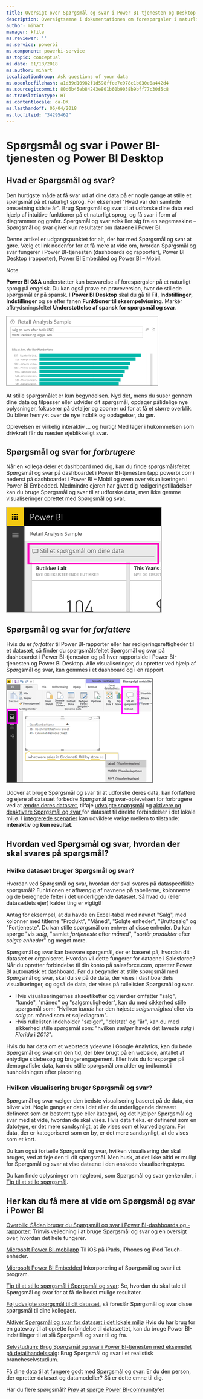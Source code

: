 ```yaml
---
title: Oversigt over Spørgsmål og svar i Power BI-tjenesten og Desktop
description: Oversigtsemne i dokumentationen om forespørgsler i naturligt sprog i Spørgsmål og svar i Power BI.
author: mihart
manager: kfile
ms.reviewer: ''
ms.service: powerbi
ms.component: powerbi-service
ms.topic: conceptual
ms.date: 01/18/2018
ms.author: mihart
LocalizationGroup: Ask questions of your data
ms.openlocfilehash: a1d39d10982f1d598ffce7e978c1b030e0a442d4
ms.sourcegitcommit: 80d6b45eb84243e801b60b9038b9bff77c30d5c8
ms.translationtype: HT
ms.contentlocale: da-DK
ms.lasthandoff: 06/04/2018
ms.locfileid: "34295462"
---
```

# <a name="qa-in-power-bi-service-and-power-bi-desktop"></a>Spørgsmål og svar i Power BI-tjenesten og Power BI Desktop
## <a name="what-is-qa"></a>Hvad er Spørgsmål og svar?
Den hurtigste måde at få svar ud af dine data på er nogle gange at stille et spørgsmål på et naturligt sprog. For eksempel "Hvad var den samlede omsætning sidste år".  Brug Spørgsmål og svar til at udforske dine data ved hjælp af intuitive funktioner på et naturligt sprog, og få svar i form af diagrammer og grafer. Spørgsmål og svar adskiller sig fra en søgemaskine – Spørgsmål og svar giver kun resultater om dataene i Power BI.

Denne artikel er udgangspunktet for alt, der har med Spørgsmål og svar at gøre. Vælg et link nedenfor for at få mere at vide om, hvordan Spørgsmål og svar fungerer i Power BI-tjenesten (dashboards og rapporter), Power BI Desktop (rapporter), Power BI Embedded og Power BI – Mobil.  

> [!NOTE]
> **Power BI Q&A** understøtter kun besvarelse af forespørgsler på et naturligt sprog på engelsk. Du kan også prøve en prøveversion, hvor de stillede spørgsmål er på spansk. I **Power BI Desktop** skal du gå til **Fil**, **Indstillinger**, **Indstillinger** og se efter fanen **Funktioner til eksempelvisning**. Markér afkrydsningsfeltet **Understøttelse af spansk for spørgsmål og svar**.  
>
>

![](media/power-bi-q-and-a/pbi_qa_boxsalessqft.png)

At stille spørgsmålet er kun begyndelsen.  Nyd det, mens du suser gennem dine data og tilpasser eller udvider dit spørgsmål, opdager pålidelige nye oplysninger, fokuserer på detaljer og zoomer ud for at få et større overblik. Du bliver henrykt over de nye indblik og opdagelser, du gør.

Oplevelsen er virkelig interaktiv ... og hurtig! Med lager i hukommelsen som drivkraft får du næsten øjeblikkeligt svar.

##  <a name="qa-for-consumers"></a>Spørgsmål og svar for *forbrugere*
Når en kollega deler et dashboard med dig, kan du finde spørgsmålsfeltet Spørgsmål og svar på dashboardet i Power BI-tjenesten (app.powerbi.com) nederst på dashboardet i Power BI – Mobil og oven over visualiseringen i Power BI Embedded. Medmindre ejeren har givet dig redigeringstilladelser kan du bruge Spørgsmål og svar til at udforske data, men ikke gemme visualiseringer oprettet med Spørgsmål og svar.

![](media/power-bi-q-and-a/powerbi-qna.png)

## <a name="qa-for-creators"></a>Spørgsmål og svar for *forfattere*
Hvis du er *forfatter* til Power BI-rapporter eller har redigeringsrettigheder til et datasæt, så finder du spørgsmålsfeltet Spørgsmål og svar på dashboardet i Power BI-tjenesten og på hver rapportside i Power BI-tjenesten og Power BI Desktop. Alle visualiseringer, du opretter ved hjælp af Spørgsmål og svar, kan gemmes i et dashboard og i en rapport.

![](media/power-bi-q-and-a/power-bi-desktop.png)

Udover at bruge Spørgsmål og svar til at udforske deres data, kan forfattere og ejere af datasæt forbedre Spørgsmål og svar-oplevelsen for forbrugere ved at [ændre deres datasæt](service-prepare-data-for-q-and-a.md), tilføje [udvalgte spørgsmål](service-q-and-a-create-featured-questions.md) og [aktivere og deaktivere Spørgsmål og svar ](service-q-and-a-direct-query.md) for datasæt til direkte forbindelser i det lokale miljø. I [integrerede scenarier](developer/qanda.md) kan udviklere vælge mellem to tilstande: **interaktiv** og **kun resultat**.

## <a name="how-does-qa-know-how-to-answer-questions"></a>Hvordan ved Spørgsmål og svar, hvordan der skal svares på spørgsmål?
### <a name="which-datasets-does-qa-use"></a>Hvilke datasæt bruger Spørgsmål og svar?
Hvordan ved Spørgsmål og svar, hvordan der skal svares på dataspecifikke spørgsmål? Funktionen er afhængig af navnene på tabellerne, kolonnerne og de beregnede felter i det underliggende datasæt. Så hvad du (eller datasættets ejer) kalder ting er vigtigt!

Antag for eksempel, at du havde en Excel-tabel med navnet "Salg", med kolonner med titlerne "Produkt", "Måned", "Solgte enheder", "Bruttosalg" og "Fortjeneste". Du kan stille spørgsmål om enhver af disse enheder.  Du kan spørge "vis *salg*, "samlet *fortjeneste* efter *måned*", "sortér *produkter* efter *solgte enheder*" og meget mere.

Spørgsmål og svar kan besvare spørgsmål, der er baseret på, hvordan dit datasæt er organiseret. Hvordan vil dette fungerer for dataene i Salesforce? Når du opretter forbindelse til din konto på salesforce.com, opretter Power BI automatisk et dashboard.  Før du begynder at stille spørgsmål med Spørgsmål og svar, skal du se på de data, der vises i dashboardets visualiseringer, og også de data, der vises på rullelisten Spørgsmål og svar.

* Hvis visualiseringernes akseetiketter og værdier omfatter "salg", "kunde", "måned" og "salgsmuligheder", kan du med sikkerhed stille spørgsmål som: "Hvilken *kunde* har den højeste *salgsmulighed* eller vis *salg* pr. måned som et søjlediagram".
* Hvis rullelisten indeholder "sælger", "delstat" og "år", kan du med sikkerhed stille spørgsmål som: "hvilken *sælger* havde det laveste *salg* i *Florida* i *2013*".

Hvis du har data om et websteds ydeevne i Google Analytics, kan du bede Spørgsmål og svar om den tid, der blev brugt på en webside, antallet af entydige sidebesøg og brugerengagement. Eller hvis du forespørger på demografiske data, kan du stille spørgsmål om alder og indkomst i husholdningen efter placering.

### <a name="which-visualization-does-qa-use"></a>Hvilken visualisering bruger Spørgsmål og svar?
Spørgsmål og svar vælger den bedste visualisering baseret på de data, der bliver vist. Nogle gange er data i det eller de underliggende datasæt defineret som en bestemt type eller kategori, og det hjælper Spørgsmål og svar med at vide, hvordan de skal vises. Hvis data f.eks. er defineret som en datotype, er det mere sandsynligt, at de vises som et kurvediagram. For data, der er kategoriseret som en by, er det mere sandsynligt, at de vises som et kort.

Du kan også fortælle Spørgsmål og svar, hvilken visualisering der skal bruges, ved at føje den til dit spørgsmål. Men husk, at det ikke altid er muligt for Spørgsmål og svar at vise dataene i den ønskede visualiseringstype.

Du kan finde oplysninger om nøgleord, som Spørgsmål og svar genkender, i [Tip til at stille spørgsmål](service-q-and-a-tips.md).


## <a name="for-more-details-about-power-bi-qa"></a>Her kan du få mere at vide om Spørgsmål og svar i Power BI
[Overblik: Sådan bruger du Spørgsmål og svar i Power BI-dashboards og -rapporter](power-bi-tutorial-q-and-a.md): Trinvis vejledning i at bruge Spørgsmål og svar og en oversigt over, hvordan det hele fungerer.

[Microsoft Power BI-mobilapp](mobile-apps-ios-qna.md) Til iOS på iPads, iPhones og iPod Touch-enheder.

[Microsoft Power BI Embedded](developer/qanda.md) Inkorporering af Spørgsmål og svar i et program.

[Tip til at stille spørgsmål i Spørgsmål og svar](service-q-and-a-tips.md): Se, hvordan du skal tale til Spørgsmål og svar for at få de bedst mulige resultater.

[Føj udvalgte spørgsmål til dit datasæt](service-q-and-a-create-featured-questions.md), så foreslår Spørgsmål og svar disse spørgsmål til dine kollegaer.

[Aktivér Spørgsmål og svar for datasæt i det lokale miljø](service-q-and-a-direct-query.md) Hvis du har brug for en gateway til at oprette forbindelse til datasættet, kan du bruge Power BI-indstillinger til at slå Spørgsmål og svar til og fra.

[Selvstudium: Brug Spørgsmål og svar i Power BI-tjenesten med eksemplet på detailhandelssalg](power-bi-visualization-introduction-to-q-and-a.md): Brug Spørgsmål og svar i et realistisk brancheselvstudium.

[Få dine data til at fungere godt med Spørgsmål og svar](service-prepare-data-for-q-and-a.md): Er du den person, der opretter datasæt og datamodeller?  Så er dette emne til dig.

Har du flere spørgsmål? [Prøv at spørge Power BI-community'et](http://community.powerbi.com/)

